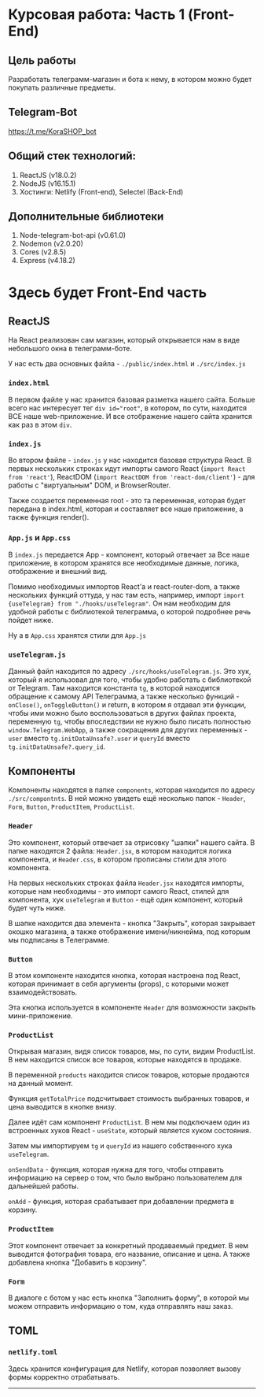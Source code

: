# Курсовая работа: Часть 1 (Front-End)

## Цель работы

Разработать телеграмм-магазин и бота к нему, в котором можно будет покупать различные предметы.

## Telegram-Bot

https://t.me/KoraSHOP_bot

## Общий стек технологий:

1. ReactJS (v18.0.2)
2. NodeJS (v16.15.1)
3. Хостинги: Netlify (Front-end), Selectel (Back-End)

## Дополнительные библиотеки

1. Node-telegram-bot-api (v0.61.0)
2. Nodemon (v2.0.20)
3. Cores (v2.8.5)
4. Express (v4.18.2)

# Здесь будет Front-End часть

## ReactJS
На React реализован сам магазин, который открывается нам в виде небольшого окна в телеграмм-боте.

У нас есть два основных файла - `./public/index.html` и `./src/index.js`

### `index.html`
В первом файле у нас хранится базовая разметка нашего сайта. 
Больше всего нас интересует тег `div id="root"`, в котором, по сути, находится ВСЕ наше web-приложение. И все отображение нашего сайта хранится как раз в этом `div`.

### `index.js`
Во втором файле - `index.js` у нас находится базовая структура React. 
В первых нескольких строках идут импорты самого React (`import React from 'react'`), ReactDOM (`import ReactDOM from 'react-dom/client'`) - для работы с "виртуальным" DOM, и BrowserRouter.

Также создается переменная root - это та переменная, которая будет передана в index.html, которая и составляет все наше приложение, а также функция render().

### `App.js` и `App.css`

В `index.js` передается App - компонент, который отвечает за Все наше приложение, в котором хранятся все необходимые данные, логика, отображение и внешний вид. 

Помимо необходимых импортов React'a и react-router-dom, а также нескольких функций оттуда, у нас там есть, например, импорт `import {useTelegram} from "./hooks/useTelegram"`. Он нам необходим для удобной работы с библиотекой телеграмма, о которой подробнее речь пойдет ниже. 

Ну а в `App.css` хранятся стили для `App.js`

### `useTelegram.js`

Данный файл находится по адресу `./src/hooks/useTelegram.js`.
Это хук, который я использовал для того, чтобы удобно работать с библиотекой от Telegram. Там находится константа `tg`, в которой находится обращение к самому API Телеграмма, а также несколько функций - `onClose()`, `onToggleButton()` и return, в котором я отдавал эти функции, чтобы ими можно было воспользоваться в других файлах проекта, переменную `tg`, чтобы впоследствии не нужно было писать полностью `window.Telegram.WebApp`, а также сокращения для других переменных - `user` вместо `tg.initDataUnsafe?.user` и `queryId` вместо `tg.initDataUnsafe?.query_id`. 



## Компоненты

Компоненты находятся в папке `components`, которая находится по адресу `./src/compontnts`. В ней можно увидеть ещё несколько папок - `Header`, `Form`, `Button`, `ProductItem`, `ProductList`.

### `Header`

Это компонент, который отвечает за отрисовку "шапки" нашего сайта. 
В папке находятся 2 файла: `Header.jsx`, в котором находится логика компонента, и `Header.css`, в котором прописаны стили для этого компонента.

На первых нескольких строках файла `Header.jsx` находятся импорты, которые нам необходимы - это импорт самого React, стилей для компонента, хук `useTelegram` и `Button` - ещё один компонент, который будет чуть ниже. 

В шапке находится два элемента - кнопка "Закрыть", которая закрывает окошко магазина, а также отображение имени/никнейма, под которым мы подписаны в Телеграмме.

### `Button`

В этом компоненте находится кнопка, которая настроена под React, которая принимает в себя аргументы (props), с которыми может взаимодействовать.

Эта кнопка используется в компоненте `Header` для возможности закрыть мини-приложение.

### `ProductList`

Открывая магазин, видя список товаров, мы, по сути, видим ProductList. В нем находится список все товаров, которые находятся в продаже. 

В переменной `products` находится список товаров, которые продаются на данный момент.

Функция `getTotalPrice` подсчитывает стоимость выбранных товаров, и цена выводится в кнопке внизу.

Далее идёт сам компонент `ProductList`. В нем мы подключаем один из встроенных хуков React - `useState`, который является хуком состояния. 

Затем мы импортируем `tg` и `queryId` из нашего собственного хука `useTelegram`.

`onSendData` - функция, которая нужна для того, чтобы отправить информацию на сервер о том, что было выбрано пользователем для дальнейшей работы.

`onAdd` - функция, которая срабатывает при добавлении предмета в корзину.


### `ProductItem`

Этот компонент отвечает за конкретный продаваемый предмет.
В нем выводится фотография товара, его название, описание и цена. А также добавлена кнопка "Добавить в корзину".


### `Form`

В диалоге с ботом у нас есть кнопка "Заполнить форму", в которой мы можем отправить информацию о том, куда отправлять наш заказ.

## TOML
### `netlify.toml`

Здесь хранится конфигурация для Netlify, которая позволяет вызову формы корректно отрабатывать.


---